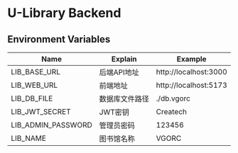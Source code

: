 # U-Library Backend

## Environment Variables
| Name                             | Explain | Example               |
|----------------------------------|---------|-----------------------|
| LIB_BASE_URL | 后端API地址 | http://localhost:3000 |
| LIB_WEB_URL | 前端地址    | http://localhost:5173 |
| LIB_DB_FILE | 数据库文件路径 | ./db.vgorc            |
| LIB_JWT_SECRET | JWT密钥   | Createch              |
| LIB_ADMIN_PASSWORD | 管理员密码   | 123456              |
| LIB_NAME      | 图书馆名称   | VGORC                 |